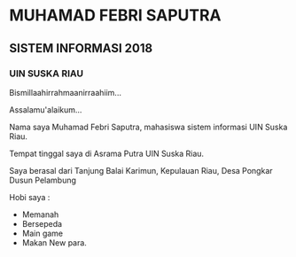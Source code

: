 # MUHAMAD FEBRI SAPUTRA
## SISTEM INFORMASI 2018
### UIN SUSKA RIAU


Bismillaahirrahmaanirraahiim...

Assalamu'alaikum...

Nama saya Muhamad Febri Saputra, mahasiswa sistem informasi UIN Suska Riau. 

Tempat tinggal saya di Asrama Putra UIN Suska Riau. 

Saya berasal dari Tanjung Balai Karimun, Kepulauan Riau, Desa Pongkar Dusun Pelambung

Hobi saya :
- Memanah
- Bersepeda
- Main game
- Makan
New para.
